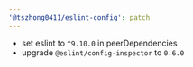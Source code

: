 ```yaml
---
'@tszhong0411/eslint-config': patch
---
```


- set eslint to `^9.10.0` in peerDependencies
- upgrade `@eslint/config-inspector` to `0.6.0`
